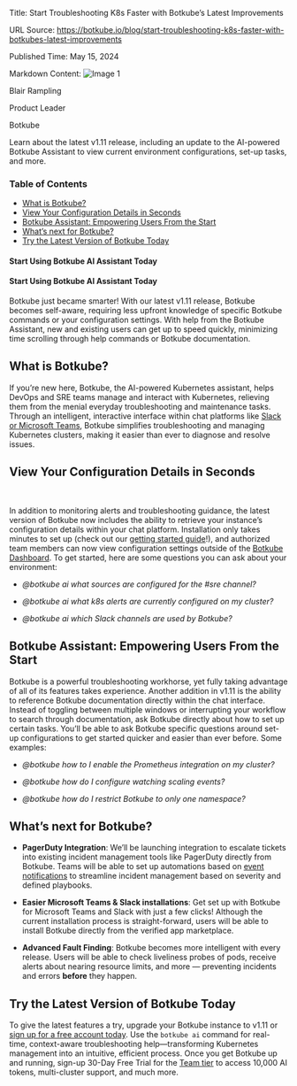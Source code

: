 Title: Start Troubleshooting K8s Faster with Botkube’s Latest Improvements

URL Source: https://botkube.io/blog/start-troubleshooting-k8s-faster-with-botkubes-latest-improvements

Published Time: May 15, 2024

Markdown Content:
![Image 1](https://assets-global.website-files.com/634fabb21508d6c9db9bc46f/636df3edbf5389368f6bef9c_cYbM1beBC5tQnSPVfaXCg_W9tkHugByZV2TOleN6pTw.jpeg)

Blair Rampling

Product Leader

Botkube

Learn about the latest v1.11 release, including an update to the AI-powered Botkube Assistant to view current environment configurations, set-up tasks, and more.

### Table of Contents

*   [What is Botkube?](#what-is-botkube-)
*   [View Your Configuration Details in Seconds](#view-your-configuration-details-in-seconds)
*   [Botkube Assistant: Empowering Users From the Start](#botkube-assistant-empowering-users-from-the-start)
*   [What’s next for Botkube?](#what-s-next-for-botkube-)
*   [Try the Latest Version of Botkube Today](#try-the-latest-version-of-botkube-today)

#### Start Using Botkube AI Assistant Today

#### Start Using Botkube AI Assistant Today

Botkube just became smarter! With our latest v1.11 release, Botkube becomes self-aware, requiring less upfront knowledge of specific Botkube commands or your configuration settings. With help from the Botkube Assistant, new and existing users can get up to speed quickly, minimizing time scrolling through help commands or Botkube documentation.

What is Botkube?
----------------

If you’re new here, Botkube, the AI-powered Kubernetes assistant, helps DevOps and SRE teams manage and interact with Kubernetes, relieving them from the menial everyday troubleshooting and maintenance tasks. Through an intelligent, interactive interface within chat platforms like [Slack or Microsoft Teams](http://botkube.io/integrations), Botkube simplifies troubleshooting and managing Kubernetes clusters, making it easier than ever to diagnose and resolve issues.

View Your Configuration Details in Seconds
------------------------------------------

‍

In addition to monitoring alerts and troubleshooting guidance, the latest version of Botkube now includes the ability to retrieve your instance’s configuration details within your chat platform. Installation only takes minutes to set up (check out our [getting started guide](https://docs.botkube.io/examples-and-tutorials/getstarted)!), and authorized team members can now view configuration settings outside of the [Botkube Dashboard](http://app.botkube.io/). To get started, here are some questions you can ask about your environment:

*   _@botkube ai what sources are configured for the #sre channel?_
    
*   _@botkube ai what k8s alerts are currently configured on my cluster?_
    
*   _@botkube ai which Slack channels are used by Botkube?_`‍`‍
    

Botkube Assistant: Empowering Users From the Start
--------------------------------------------------

Botkube is a powerful troubleshooting workhorse, yet fully taking advantage of all of its features takes experience. Another addition in v1.11 is the ability to reference Botkube documentation directly within the chat interface. Instead of toggling between multiple windows or interrupting your workflow to search through documentation, ask Botkube directly about how to set up certain tasks. You’ll be able to ask Botkube specific questions around set-up configurations to get started quicker and easier than ever before. Some examples:

*   _@botkube how to I enable the Prometheus integration on my cluster?_
    
*   _@botkube how do I configure watching scaling events?_
    
*   _@botkube how do I restrict Botkube to only one namespace?_
    

What’s next for Botkube?
------------------------

*   **PagerDuty Integration**: We’ll be launching integration to escalate tickets into existing incident management tools like PagerDuty directly from Botkube. Teams will be able to set up automations based on [event notifications](https://docs.botkube.io/usage/automated-actions) to streamline incident management based on severity and defined playbooks.
    
*   **Easier Microsoft Teams & Slack installations**: Get set up with Botkube for Microsoft Teams and Slack with just a few clicks! Although the current installation process is straight-forward, users will be able to install Botkube directly from the verified app marketplace.
    
*   **Advanced Fault Finding**: Botkube becomes more intelligent with every release. Users will be able to check liveliness probes of pods, receive alerts about nearing resource limits, and more — preventing incidents and errors __before__ they happen.
    

Try the Latest Version of Botkube Today
---------------------------------------

To give the latest features a try, upgrade your Botkube instance to v1.11 or [sign up for a free account today](https://app.botkube.io/). Use the `botkube ai` command for real-time, context-aware troubleshooting help—transforming Kubernetes management into an intuitive, efficient process. Once you get Botkube up and running, sign-up 30-Day Free Trial for the [Team tier](https://botkube.io/pricing) to access 10,000 AI tokens, multi-cluster support, and much more.
